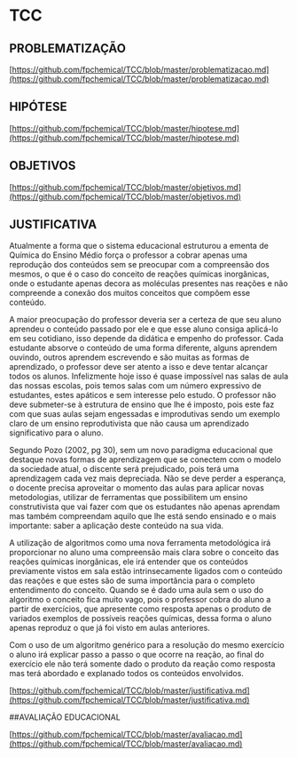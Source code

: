 # TCC 

## PROBLEMATIZAÇÃO

[https://github.com/fpchemical/TCC/blob/master/problematizacao.md](https://github.com/fpchemical/TCC/blob/master/problematizacao.md)

## HIPÓTESE

[https://github.com/fpchemical/TCC/blob/master/hipotese.md](https://github.com/fpchemical/TCC/blob/master/hipotese.md)
        
## OBJETIVOS

[https://github.com/fpchemical/TCC/blob/master/objetivos.md](https://github.com/fpchemical/TCC/blob/master/objetivos.md)


## JUSTIFICATIVA 

Atualmente a forma que o sistema educacional estruturou a ementa de Química do Ensino Médio força o professor a cobrar apenas uma reprodução dos conteúdos sem se preocupar com a compreensão dos mesmos, o que é o caso do conceito de reações químicas inorgânicas, onde o estudante apenas decora as moléculas presentes nas reações e não compreende a conexão dos muitos conceitos que compõem esse conteúdo.

A maior preocupação do professor deveria ser a certeza de que seu aluno aprendeu o conteúdo passado por ele e que esse aluno consiga aplicá-lo em seu cotidiano, isso depende da didática e empenho do professor. Cada estudante absorve o conteúdo de uma forma diferente, alguns aprendem ouvindo, outros aprendem escrevendo e são muitas as formas de aprendizado, o professor deve ser atento a isso e deve tentar alcançar todos os alunos. Infelizmente hoje isso é quase impossível nas salas de aula das nossas escolas, pois temos salas com um número expressivo de estudantes, estes apáticos e sem interesse pelo estudo. O professor não deve submeter-se à estrutura de ensino que lhe é imposto, pois este faz com que suas aulas sejam engessadas e improdutivas sendo um exemplo claro de um ensino reprodutivista que não causa um aprendizado significativo para o aluno.

Segundo Pozo (2002, pg 30), sem um novo paradigma educacional que destaque novas formas de aprendizagem que se conectem com o modelo da sociedade atual, o discente será prejudicado, pois terá uma aprendizagem cada vez mais depreciada.
Não se deve perder a esperança, o docente precisa aproveitar o momento das aulas para aplicar novas metodologias, utilizar de ferramentas que possibilitem um ensino construtivista que vai fazer com que os estudantes não apenas aprendam mas também compreendam aquilo que lhe está sendo ensinado e o mais importante: saber a aplicação deste conteúdo na sua vida.


A utilização de algoritmos como uma nova ferramenta metodológica irá proporcionar no aluno uma compreensão mais clara sobre o conceito das reações químicas inorgânicas, ele irá entender que os conteúdos previamente vistos em sala estão intrinsecamente ligados com o conteúdo das reações e que estes são de suma importância para o completo entendimento do conceito. Quando se é dado uma aula sem o uso do algoritmo o conceito fica muito vago, pois o professor cobra do aluno a partir de exercícios, que apresente como resposta apenas o produto de variados exemplos de possíveis reações químicas, dessa forma o aluno  apenas reproduz o que já foi visto em aulas anteriores. 

Com o uso de um algoritmo genérico para a resolução do mesmo exercício o aluno irá explicar passo a passo o que ocorre na reação, ao final do exercício ele não terá somente dado o produto da reação como resposta mas terá  abordado e explanado todos os conteúdos envolvidos. 

[https://github.com/fpchemical/TCC/blob/master/justificativa.md](https://github.com/fpchemical/TCC/blob/master/justificativa.md)


##AVALIAÇÃO EDUCACIONAL

[https://github.com/fpchemical/TCC/blob/master/avaliacao.md](https://github.com/fpchemical/TCC/blob/master/avaliacao.md)
